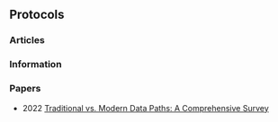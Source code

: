 ## Protocols


### Articles



### Information



### Papers
- 2022 [Traditional vs. Modern Data Paths: A Comprehensive Survey](https://www.mdpi.com/2073-431X/11/9/132)
